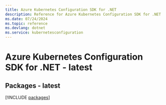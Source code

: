 ```yaml
---
title: Azure Kubernetes Configuration SDK for .NET
description: Reference for Azure Kubernetes Configuration SDK for .NET
ms.date: 07/24/2024
ms.topic: reference
ms.devlang: dotnet
ms.service: kubernetesconfiguration
---
```

# Azure Kubernetes Configuration SDK for .NET - latest
## Packages - latest
[!INCLUDE [packages](kubernetes-configuration-index.md)]